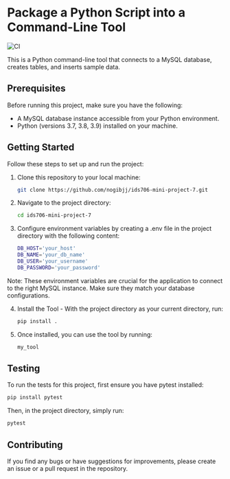 # Package a Python Script into a Command-Line Tool

![CI](https://github.com/nogibjj/ids706-mini-project-7/actions/workflows/main.yml/badge.svg)

This is a Python command-line tool that connects to a MySQL database, creates tables, and inserts sample data. 

## Prerequisites

Before running this project, make sure you have the following:

* A MySQL database instance accessible from your Python environment.
* Python (versions 3.7, 3.8, 3.9) installed on your machine.

## Getting Started

Follow these steps to set up and run the project:

1. Clone this repository to your local machine:

   ```bash
   git clone https://github.com/nogibjj/ids706-mini-project-7.git
   ```

2. Navigate to the project directory:

   ```bash
   cd ids706-mini-project-7
   ```
   
3. Configure environment variables by creating a .env file in the project directory with the following content:

   ```bash
   DB_HOST='your_host'
   DB_NAME='your_db_name'
   DB_USER='your_username'
   DB_PASSWORD='your_password'
   ```

Note: These environment variables are crucial for the application to connect to the right MySQL instance. Make sure they match your database configurations.

4. Install the Tool - With the project directory as your current directory, run:

   ```bash
   pip install .
   ```

6. Once installed, you can use the tool by running:

   ```bash
   my_tool
   ```

## Testing

To run the tests for this project, first ensure you have pytest installed:


   ```bash
   pip install pytest
   ```

Then, in the project directory, simply run:

   ```bash
   pytest
   ```

## Contributing

If you find any bugs or have suggestions for improvements, please create an issue or a pull request in the repository.



